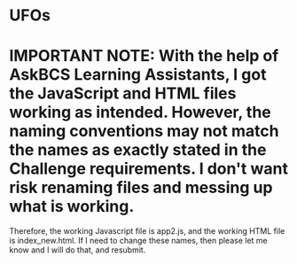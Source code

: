 # UFOs

# IMPORTANT NOTE: With the help of AskBCS Learning Assistants, I got the JavaScript and HTML files working as intended. However, the naming conventions may not match the names as exactly stated in the Challenge requirements. I don't want risk renaming files and messing up what is working. 

Therefore, the working Javascript file is app2.js, and the working HTML file is index_new.html. If I need to change these names, then please let me know and I will do that, and resubmit.

